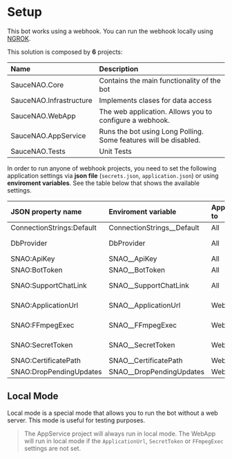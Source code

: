 # Setup

This bot works using a webhook. You can run the webhook locally using [NGROK](https://ngrok.com/).

This solution is composed by **6** projects:

| Name                    | Description                                                      |
| :---------------------- | :--------------------------------------------------------------- |
| SauceNAO.Core           | Contains the main functionality of the bot                       |
| SauceNAO.Infrastructure | Implements clases for data access                                |
| SauceNAO.WebApp         | The web application. Allows you to configure a webhook.          |
| SauceNAO.AppService     | Runs the bot using Long Polling. Some features will be disabled. |
| SauceNAO.Tests          | Unit Tests                                                       |

In order to run anyone of webhook projects, you need to set the following application settings via **json file** (`secrets.json`, `application.json`) or using **enviroment variables**. See the table below that shows the available settings.

| JSON property name        | Enviroment variable          | Apply to | Description                                                  |
| :------------------------ | :--------------------------- | :------- | :----------------------------------------------------------- |
| ConnectionStrings:Default | ConnectionStrings\_\_Default | All      | The connection string to database.                           |
| DbProvider                | DbProvider                   | All      | Database provider. Can be 'sqlite' (default) or 'sqlserver'  |
| SNAO:ApiKey               | SNAO\_\_ApiKey               | All      | You apikey for SauceNAO API.                                 |
| SNAO:BotToken             | SNAO\_\_BotToken             | All      | You bot token.                                               |
| SNAO:SupportChatLink      | SNAO\_\_SupportChatLink      | All      | Support chat link. (<https://t.me/+8NJMCbRmiTk2Yjkx>)        |
| SNAO:ApplicationUrl       | SNAO\_\_ApplicationUrl       | WebApp   | Optional. Your application base url. (<https://example.com>) |
| SNAO:FFmpegExec           | SNAO\_\_FFmpegExec           | WebApp   | Optional. The ffmpeg path executable.                        |
| SNAO:SecretToken          | SNAO\_\_SecretToken          | WebApp   | Optional. Your secret token to enable webhook.               |
| SNAO:CertificatePath      | SNAO\_\_CertificatePath      | WebApp   | Optional. Certificate path                                   |
| SNAO:DropPendingUpdates   | SNAO\_\_DropPendingUpdates   | WebApp   | Optional. Drop pending updates.                              |

## Local Mode

Local mode is a special mode that allows you to run the bot without a web server. This mode is useful for testing purposes.

> The AppService project will always run in local mode.
> The WebApp will run in local mode if the `ApplicationUrl`, `SecretToken` or `FFmpegExec` settings are not set.
